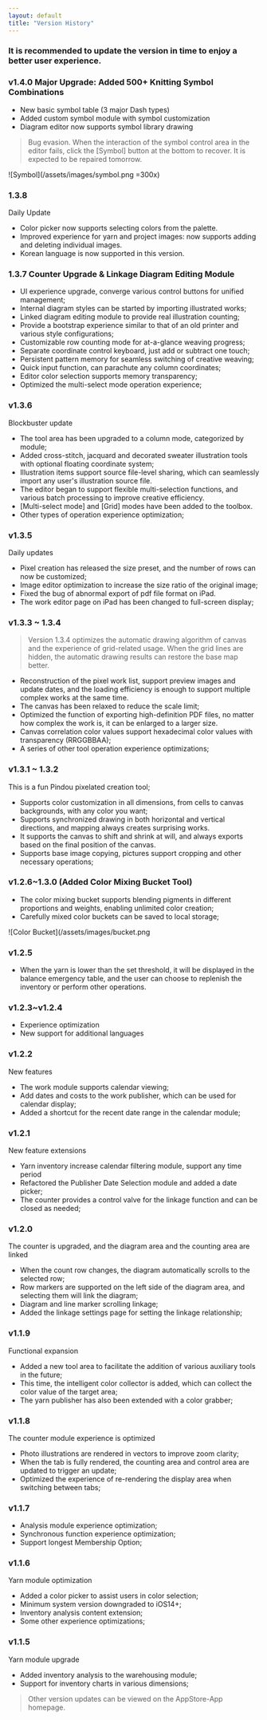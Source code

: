 ```yaml
---
layout: default
title: "Version History"
---
```


### It is recommended to update the version in time to enjoy a better user experience.

### v1.4.0 Major Upgrade: Added 500+ Knitting Symbol Combinations
- New basic symbol table (3 major Dash types)  
- Added custom symbol module with symbol customization  
- Diagram editor now supports symbol library drawing

> Bug evasion. When the interaction of the symbol control area in the editor fails, click the [Symbol] button at the bottom to recover. It is expected to be repaired tomorrow.

![Symbol](/assets/images/symbol.png =300x)


### 1.3.8

Daily Update  
- Color picker now supports selecting colors from the palette.  
- Improved experience for yarn and project images: now supports adding and deleting individual images.  
- Korean language is now supported in this version.  

### 1.3.7 Counter Upgrade & Linkage Diagram Editing Module

- UI experience upgrade, converge various control buttons for unified management;
- Internal diagram styles can be started by importing illustrated works;
- Linked diagram editing module to provide real illustration counting;
- Provide a bootstrap experience similar to that of an old printer and various style configurations;
- Customizable row counting mode for at-a-glance weaving progress;
- Separate coordinate control keyboard, just add or subtract one touch;
- Persistent pattern memory for seamless switching of creative weaving;
- Quick input function, can parachute any column coordinates;
- Editor color selection supports memory transparency;
- Optimized the multi-select mode operation experience;

### v1.3.6

Blockbuster update
- The tool area has been upgraded to a column mode, categorized by module;
- Added cross-stitch, jacquard and decorated sweater illustration tools with optional floating coordinate system;
- Illustration items support source file-level sharing, which can seamlessly import any user's illustration source file.
- The editor began to support flexible multi-selection functions, and various batch processing to improve creative efficiency.
- [Multi-select mode] and [Grid] modes have been added to the toolbox.
- Other types of operation experience optimization;

### v1.3.5

Daily updates
- Pixel creation has released the size preset, and the number of rows can now be customized;
- Image editor optimization to increase the size ratio of the original image;
- Fixed the bug of abnormal export of pdf file format on iPad.
- The work editor page on iPad has been changed to full-screen display;


### v1.3.3 ~ 1.3.4
> Version 1.3.4 optimizes the automatic drawing algorithm of canvas and the experience of grid-related usage. When the grid lines are hidden, the automatic drawing results can restore the base map better.

- Reconstruction of the pixel work list, support preview images and update dates, and the loading efficiency is enough to support multiple complex works at the same time.
- The canvas has been relaxed to reduce the scale limit;
- Optimized the function of exporting high-definition PDF files, no matter how complex the work is, it can be enlarged to a larger size.
- Canvas correlation color values support hexadecimal color values with transparency (RRGGBBAA);
- A series of other tool operation experience optimizations;

### v1.3.1 ~ 1.3.2

This is a fun Pindou pixelated creation tool;
- Supports color customization in all dimensions, from cells to canvas backgrounds, with any color you want;
- Supports synchronized drawing in both horizontal and vertical directions, and mapping always creates surprising works.
- It supports the canvas to shift and shrink at will, and always exports based on the final position of the canvas.
- Supports base image copying, pictures support cropping and other necessary operations;

### v1.2.6~1.3.0 (Added Color Mixing Bucket Tool)

- The color mixing bucket supports blending pigments in different proportions and weights, enabling unlimited color creation;
- Carefully mixed color buckets can be saved to local storage;

![Color Bucket](/assets/images/bucket.png


### v1.2.5

- When the yarn is lower than the set threshold, it will be displayed in the balance emergency table, and the user can choose to replenish the inventory or perform other operations.

### v1.2.3~v1.2.4
- Experience optimization
- New support for additional languages

### v1.2.2
New features

- The work module supports calendar viewing;
- Add dates and costs to the work publisher, which can be used for calendar display;
- Added a shortcut for the recent date range in the calendar module;

### v1.2.1
New feature extensions

- Yarn inventory increase calendar filtering module, support any time period
- Refactored the Publisher Date Selection module and added a date picker;
- The counter provides a control valve for the linkage function and can be closed as needed;

### v1.2.0
The counter is upgraded, and the diagram area and the counting area are linked

- When the count row changes, the diagram automatically scrolls to the selected row;
- Row markers are supported on the left side of the diagram area, and selecting them will link the diagram;
- Diagram and line marker scrolling linkage;
- Added the linkage settings page for setting the linkage relationship;

### v1.1.9
Functional expansion

- Added a new tool area to facilitate the addition of various auxiliary tools in the future;
- This time, the intelligent color collector is added, which can collect the color value of the target area;
- The yarn publisher has also been extended with a color grabber;

### v1.1.8
The counter module experience is optimized

- Photo illustrations are rendered in vectors to improve zoom clarity;
- When the tab is fully rendered, the counting area and control area are updated to trigger an update;
- Optimized the experience of re-rendering the display area when switching between tabs;

### v1.1.7
- Analysis module experience optimization;
- Synchronous function experience optimization;
- Support longest Membership Option;

### v1.1.6

Yarn module optimization
- Added a color picker to assist users in color selection;
- Minimum system version downgraded to iOS14+;
- Inventory analysis content extension;
- Some other experience optimizations;

### v1.1.5
Yarn module upgrade
- Added inventory analysis to the warehousing module;
- Support for inventory charts in various dimensions;




> Other version updates can be viewed on the AppStore-App homepage.
